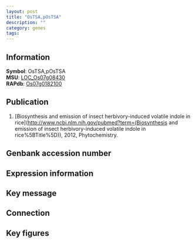 ```yaml
---
layout: post
title: "OsTSA,pOsTSA"
description: ""
category: genes
tags: 
---
```


## Information
__Symbol__: OsTSA,pOsTSA  
__MSU__: [LOC_Os07g08430](http://rice.plantbiology.msu.edu/cgi-bin/ORF_infopage.cgi?orf=LOC_Os07g08430)  
__RAPdb__: [Os07g0182100](http://rapdb.dna.affrc.go.jp/viewer/gbrowse_details/irgsp1?name=Os07g0182100)  

## Publication
1. [Biosynthesis and emission of insect herbivory-induced volatile indole in rice](http://www.ncbi.nlm.nih.gov/pubmed?term=(Biosynthesis and emission of insect herbivory-induced volatile indole in rice%5BTitle%5D)), 2012, Phytochemistry.

## Genbank accession number

## Expression information

## Key message

## Connection

## Key figures


